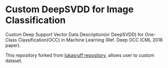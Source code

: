 # Custom DeepSVDD for Image Classification

Custom Deep Support Vector Data Description(or DeepSVDD) for One-Class Classification(OCC) in Machine Learning (Ref. Deep OCC ICML 2018 paper).

This repository forked from [lukasruff repository](https://github.com/lukasruff/Deep-SVDD), allows user to custom dataset.
